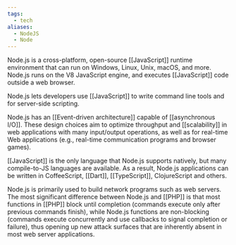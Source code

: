 ```yaml
---
tags:
  - tech
aliases:
  - NodeJS
  - Node
---
```

Node.js is a cross-platform, open-source [[JavaScript]] runtime environment that can run on Windows, Linux, Unix, macOS, and more. 
Node.js runs on the V8 JavaScript engine, and executes [[JavaScript]] code outside a web browser.

Node.js lets developers use [[JavaScript]] to write command line tools and for server-side scripting.

Node.js has an [[Event-driven architecture]] capable of [[asynchronous I/O]]. 
These design choices aim to optimize throughput and [[scalability]] in web applications with many input/output operations, as well as for real-time Web applications (e.g., real-time communication programs and browser games).

[[JavaScript]] is the only language that Node.js supports natively, but many compile-to-JS languages are available.
As a result, Node.js applications can be written in CoffeeScript, [[Dart]], [[TypeScript]], ClojureScript and others.

Node.js is primarily used to build network programs such as web servers.
The most significant difference between Node.js and [[PHP]] is that most functions in [[PHP]] block until completion (commands execute only after previous commands finish), while Node.js functions are non-blocking (commands execute concurrently and use callbacks to signal completion or failure), thus opening up new attack surfaces that are inherently absent in most web server applications.

